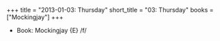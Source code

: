 +++
title = "2013-01-03: Thursday"
short_title = "03: Thursday"
books = ["Mockingjay"]
+++


* Book: Mockingjay {E} /f/
